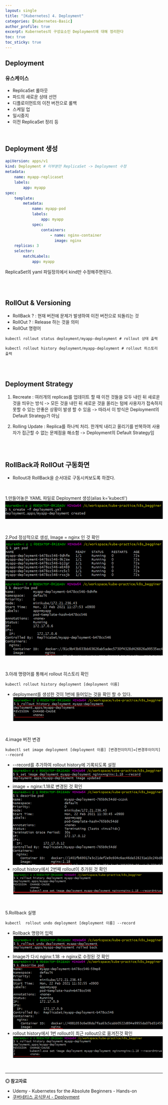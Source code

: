 ```yaml
---
layout: single
title: "[Kubernetes] 4. Deployment"
categories: [Kubernetes-Basic]
author_profile: true
excerpt: Kubernetes의 구성요소인 Deployment에 대해 정리한다
toc: true
toc_sticky: true
---
```





## Deployment

### 유스케이스
- ReplicaSet 롤아웃
- 파드의 새로운 상태 선언
- 디플로이먼트의 이전 버전으로 롤백
- 스케일 업
- 일시중지
- 이전 ReplicaSet 정리 등
<br>

## Deployment 생성
```yaml
apiVersion: apps/v1
kind: Deployment # 이부분만 ReplicaSet -> Deployment 수정
metadata:
    name: myapp-replicaset
    labels:
        app: myapp
spec:
    template:
        metadata:
            name: myapp-pod
            labels:
                app: myapp
            spec:
                containers:
                    - name: nginx-container
                      image: nginx
    replicas: 3
    selector: 
        matchLabels:
            app: myapp
```
ReplicaSet의 yaml 파일정의에서 kind만 수정해주면된다.

<br><br>

## RollOut & Versioning
- RollBack ? : 현재 버전에 문제가 발생하여 이전 버전으로 되돌리는 것
- RollOut ? : Release 하는 것을 의미
- RollOut 명령어

```shell
kubectl rollout status deployment/myapp-deployment # rollout 상태 출력
```

```shell
kubectl rollout history deployment/myapp-deployment # rollout 히스토리 출력
```

<br><br>

## Deployment Strategy
1. Recreate : 여러개의 replicas를 업데이트 할 때 이전 것들을 모두 내린 뒤 새로운 것을 띄우는 방식
-> 모든 것을 내린 뒤 새로운 것을 올리는 텀에 사용자가 접속하지 못할 수 있는 안좋은 상황이 발생 할 수 있음
-> 따라서 이 방식은 Deployment의 Default Strategy가 아님

2. Rolling Update : Replica를 하나씩 처리. 한개씩 내리고 올리기를 반복하여 사용자가 접근할 수 없는 문제점을 해소함 
-> Deployment의 Default Strategy임

<br><br>

## RollBack과 RollOut 구동화면
- Rollout과 RollBack을 순서대로 구동시켜보도록 하겠다.

<br>

1.만들어놓은 YAML 파일로 Deployment 생성(alias k='kubectl') 
![](/assets/img/kubernetes/4_deployment_rollout_1.png)

<br>

2.Pod 정상적으로 생성, Image = nginx 인 것 확인
![](/assets/img/kubernetes/4_deployment_rollout_2.png)
![](/assets/img/kubernetes/4_deployment_rollout_3.png)

<br>

3.아래 명령어를 통해서 rollout 히스토리 확인

```shell
kubectl rollout history deployment [deployment 이름]
```

- deployment를 생성한 것이 1번에 들어있는 것을 확인 할 수 있다.
![](/assets/img/kubernetes/4_deployment_rollout_4.png)

<br>

4.image 버전 변경

```shell
kubectl set image deployment [deployment 이름] [변경전이미지]=[변경후이미지] --record
```
- --record를 추가하여 rollout history에 기록되도록 설정 
![](/assets/img/kubernetes/4_deployment_rollout_5.png)
- image = nginx:1.18로 변경된 것 확인
![](/assets/img/kubernetes/4_deployment_rollout_7.png)
- rollout history에서 2번째 rollout이 추가된 것 확인
![](/assets/img/kubernetes/4_deployment_rollout_8.png)

<br>

5.Rollback 실행

```shell
kubectl  rollout undo deployment [deployment 이름] --record
```

- Rollback 명령어 입력
![](/assets/img/kubernetes/4_deployment_rollout_9.png)
- Image가 다시 nginx:1.18 -> nginx로 수정된 것 확인
![](/assets/img/kubernetes/4_deployment_rollout_10.png)
- rollout history에서 1번 rollout이 최근 rollout으로 옮겨진것 확인
![](/assets/img/kubernetes/4_deployment_rollout_11.png)

<br>

------------------
**◎ 참고자료**


- Udemy - Kubernetes for the Absolute Beginners - Hands-on
- [쿠버네티스 공식문서 - Deployment](https://kubernetes.io/ko/docs/concepts/workloads/controllers/deployment/)